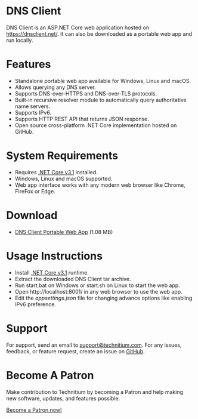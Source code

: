 # DNS Client
DNS Client is an ASP.NET Core web application hosted on https://dnsclient.net/. It can also be downloaded as a portable web app and run locally.

# Features
- Standalone portable web app available for Windows, Linux and macOS.
- Allows querying any DNS server.
- Supports DNS-over-HTTPS and DNS-over-TLS protocols.
- Built-in recursive resolver module to automatically query authoritative name servers.
- Supports IPv6.
- Supports HTTP REST API that returns JSON response.
- Open source cross-platform .NET Core implementation hosted on GitHub.

# System Requirements
- Requires [.NET Core v3.1](https://dotnet.microsoft.com/download) installed.
- Windows, Linux and macOS supported.
- Web app interface works with any modern web browser like Chrome, FireFox or Edge.

# Download
- [DNS Client Portable Web App](https://go.technitium.com/?id=26) (1.08 MB)

# Usage Instructions
- Install [.NET Core v3.1](https://dotnet.microsoft.com/download) runtime.
- Extract the downloaded DNS Client tar archive.
- Run start.bat on Windows or start.sh on Linux to start the web app.
- Open http://localhost:8001/ in any web browser to use the web app.
- Edit the *appsettings.json* file for changing advance options like enabling IPv6 preference.

# Support
For support, send an email to support@technitium.com. For any issues, feedback, or feature request, create an issue on [GitHub](https://github.com/TechnitiumSoftware/net.dnsclient/issues).

# Become A Patron
Make contribution to Technitium by becoming a Patron and help making new software, updates, and features possible.

[Become a Patron now!](https://www.patreon.com/technitium)
